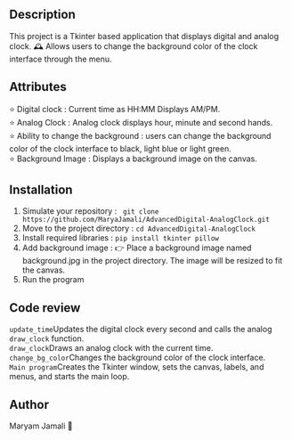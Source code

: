## Description
This project is a Tkinter based application that displays digital and analog clock. 🕰 Allows users to change the background color of the clock interface through the menu.
## Attributes
 ⭐ Digital clock : Current time as HH:MM Displays AM/PM.<br>
 ⭐ Analog Clock : Analog clock displays hour, minute and second hands.<br>
 ⭐ Ability to change the background : users can change the background color of the clock interface to black, light blue or light green.<br>
 ⭐ Background Image : Displays a background image on the canvas.<br>
## Installation
1. Simulate your repository : ``` git clone https://github.com/MaryaJamali/AdvancedDigital-AnalogClock.git```
2. Move to the project directory : ```cd AdvancedDigital-AnalogClock```
3. Install required libraries : ```pip install tkinter pillow```
4. Add background image : 👉 Place a background image named background.jpg in the project directory. The image will be resized to fit the canvas.
5. Run the program
## Code review
```update_time```Updates the digital clock every second and calls the analog ```draw_clock``` function.<br>
```draw_clock```Draws an analog clock with the current time.<br>
```change_bg_color```Changes the background color of the clock interface.<br>
```Main program```Creates the Tkinter window, sets the canvas, labels, and menus, and starts the main loop.<br>
## Author
Maryam Jamali 💞
